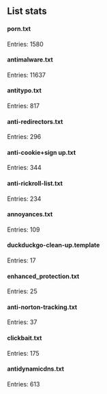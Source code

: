 ## List stats
#### porn.txt
Entries: 1580 <br> 
#### antimalware.txt
Entries: 11637 <br> 
#### antitypo.txt
Entries: 817 <br> 
#### anti-redirectors.txt
Entries: 296 <br> 
#### anti-cookie+sign up.txt
Entries: 344 <br> 
#### anti-rickroll-list.txt
Entries: 234 <br> 
#### annoyances.txt
Entries: 109 <br> 
#### duckduckgo-clean-up.template
Entries: 17 <br> 
#### enhanced_protection.txt
Entries: 25 <br> 
#### anti-norton-tracking.txt
Entries: 37 <br> 
#### clickbait.txt
Entries: 175 <br> 
#### antidynamicdns.txt
Entries: 613 <br> 

